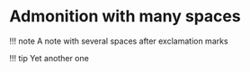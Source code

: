 # Admonition with many spaces

!!!   note
    A note with several spaces after exclamation marks

!!!         tip
    Yet another one